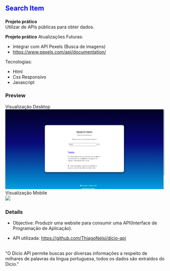 ## <p style="color: blue;">Search Item</p>

<strong>Projeto prático</strong>
<br>
Utilizar de APIs públicas para obter dados.
<br>

<strong>Projeto prático</strong>
Atualizações Futuras:
  - Integrar com API Pexels (Busca de imagens)
  - https://www.pexels.com/api/documentation/

Tecnologias:
<ul>
  <li>Html</li>
  <li>Css Responsivo</li>
  <li>Javascript</li>
</ul>

### Preview
Visualização Desktop
<br>
<img src="./img_previewDesk.png">
<br>
Visualização Mobile
<br>
<img src="./img_previewMobile.png" witdh>
<br>

### Details

- Objective: Produzir uma website para consumir uma API(Interface de Programação de Aplicação).

- API utilizada: https://github.com/ThiagoNelsi/dicio-api
<br>
"O Dicio API permite buscas por diversas informações a respeito de milhares de palavras da língua portuguesa, todos os dados são extraídos do Dicio."